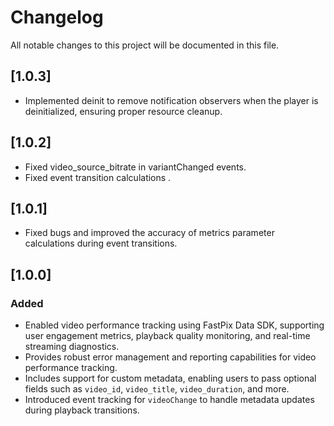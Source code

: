 # Changelog

All notable changes to this project will be documented in this file.

## [1.0.3]
- Implemented deinit to remove notification observers when the player is deinitialized, ensuring proper resource cleanup.

## [1.0.2]
- Fixed video_source_bitrate in variantChanged events.
- Fixed event transition calculations .

## [1.0.1]
- Fixed bugs and improved the accuracy of metrics parameter calculations during event transitions.

## [1.0.0]

### Added
  - Enabled video performance tracking using FastPix Data SDK, supporting user engagement metrics, playback quality monitoring, and real-time streaming diagnostics.
  - Provides robust error management and reporting capabilities for video performance tracking.
  - Includes support for custom metadata, enabling users to pass optional fields such as `video_id`, `video_title`, `video_duration`, and more.
  - Introduced event tracking for `videoChange` to handle metadata updates during playback transitions.